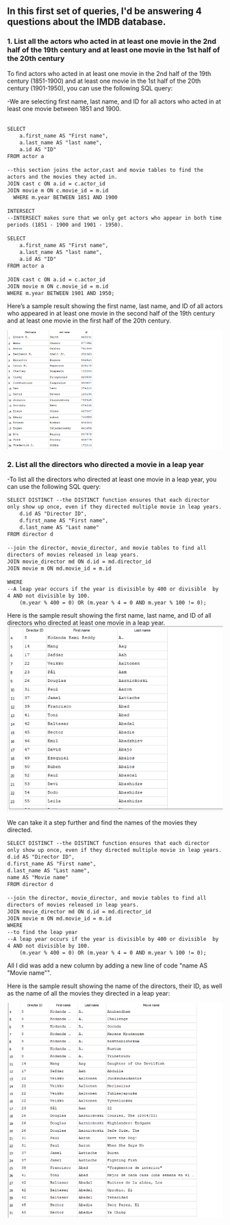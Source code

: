 ## In this first set of queries, I'd be answering 4 questions about the IMDB database. 
### 1. List all the actors who acted in at least one movie in the 2nd half of the 19th century and at least one movie in the 1st half of the 20th century

To find actors who acted in at least one movie in the 2nd half of the 19th century (1851-1900) and at least one movie in the 1st half of the 20th century (1901-1950), you can use the following SQL query:

-We are selecting first name, last name, and ID for all actors who acted in at least one movie between 1851 and 1900.
```

SELECT
    a.first_name AS "First name", 
    a.last_name AS "last name", 
    a.id AS "ID"
FROM actor a

--this section joins the actor,cast and movie tables to find the actors and the movies they acted in. 
JOIN cast c ON a.id = c.actor_id
JOIN movie m ON c.movie_id = m.id
  WHERE m.year BETWEEN 1851 AND 1900

INTERSECT
--INTERSECT makes sure that we only get actors who appear in both time periods (1851 - 1900 and 1901 - 1950).

SELECT
    a.first_name AS "First name", 
    a.last_name AS "last name", 
    a.id AS "ID"
FROM actor a 

JOIN cast c ON a.id = c.actor_id
JOIN movie m ON c.movie_id = m.id
WHERE m.year BETWEEN 1901 AND 1950;
```
Here’s a sample result showing the first name, last name, and ID of all actors who appeared in at least one movie in the second half of the 19th century and at least one movie in the first half of the 20th century.

![sample result](./screenshots/question1.png)



### 2. List all the directors who directed a movie in a leap year 

-To list all the directors who directed at least one movie in a leap year, you can use the following SQL query:

```
SELECT DISTINCT --the DISTINCT function ensures that each director only show up once, even if they directed multiple movie in leap years.
    d.id AS "Director ID", 
    d.first_name AS "First name", 
    d.last_name AS "Last name"
FROM director d

--join the director, movie_director, and movie tables to find all directors of movies released in leap years.
JOIN movie_director md ON d.id = md.director_id
JOIN movie m ON md.movie_id = m.id

WHERE 
--A leap year occurs if the year is divisible by 400 or divisible  by 4 AND not divisible by 100.
	(m.year % 400 = 0) OR (m.year % 4 = 0 AND m.year % 100 != 0);

```
Here is the sample result showing the first name, last name, and ID of all directors who directed at least one movie in a leap year.
![sample result](./screenshots/question2.png)

We can take it a step further and find the names of the movies they directed.

```
SELECT DISTINCT --the DISTINCT function ensures that each director only show up once, even if they directed multiple movie in leap years.
d.id AS "Director ID", 
d.first_name AS "First name", 
d.last_name AS "Last name",
name AS "Movie name" 
FROM director d

--join the director, movie_director, and movie tables to find all directors of movies released in leap years.
JOIN movie_director md ON d.id = md.director_id
JOIN movie m ON md.movie_id = m.id
WHERE 
--to find the leap year
--A leap year occurs if the year is divisible by 400 or divisible  by 4 AND not divisible by 100.
	(m.year % 400 = 0) OR (m.year % 4 = 0 AND m.year % 100 != 0);

```
All I did was add a new column by adding a new line of code "name AS "Movie name"".

Here is the sample result showing the name of the directors, their ID, as well as the name of all the movies they directed in a leap year:

![sample result](./screenshots/1b2.png)
